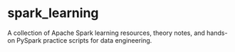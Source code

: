 # spark_learning
A collection of Apache Spark learning resources, theory notes, and hands-on PySpark practice scripts for data engineering.
